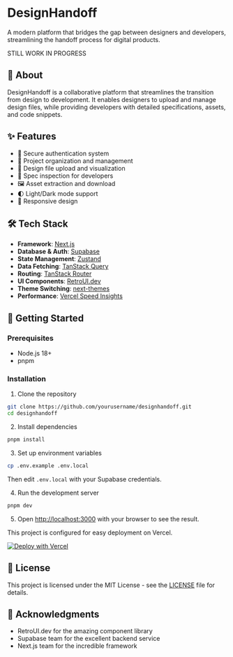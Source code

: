 # DesignHandoff

A modern platform that bridges the gap between designers and developers, streamlining the handoff process for digital products.

<!-- ![DesignHandoff Banner](https://placehold.co/1200x300/e5e7eb/a3a3a3?text=DesignHandoff+Platform) -->

STILL WORK IN PROGRESS

## 🚀 About

DesignHandoff is a collaborative platform that streamlines the transition from design to development. It enables designers to upload and manage design files, while providing developers with detailed specifications, assets, and code snippets.

## ✨ Features

- 🔐 Secure authentication system
- 📂 Project organization and management
- 🎨 Design file upload and visualization
- 📏 Spec inspection for developers
- 🖼️ Asset extraction and download
- 🌓 Light/Dark mode support
- 📱 Responsive design

## 🛠️ Tech Stack

- **Framework**: [Next.js](https://nextjs.org/)
- **Database & Auth**: [Supabase](https://supabase.com/)
- **State Management**: [Zustand](https://github.com/pmndrs/zustand)
- **Data Fetching**: [TanStack Query](https://tanstack.com/query)
- **Routing**: [TanStack Router](https://tanstack.com/router)
- **UI Components**: [RetroUI.dev](https://retroui.dev/)
- **Theme Switching**: [next-themes](https://github.com/pacocoursey/next-themes)
- **Performance**: [Vercel Speed Insights](https://vercel.com/docs/speed-insights)

## 🚦 Getting Started

### Prerequisites

- Node.js 18+
- pnpm

### Installation

1. Clone the repository

```bash
git clone https://github.com/yourusername/designhandoff.git
cd designhandoff
```

2. Install dependencies

```bash
pnpm install
```

3. Set up environment variables

```bash
cp .env.example .env.local
```

Then edit `.env.local` with your Supabase credentials.

4. Run the development server

```bash
pnpm dev
```

5. Open [http://localhost:3000](http://localhost:3000) with your browser to see the result.

This project is configured for easy deployment on Vercel.

[![Deploy with Vercel](https://vercel.com/button)](https://vercel.com/new/clone?repository-url=https%3A%2F%2Fgithub.com%2Fyourusername%2Fdesignhandoff)

## 📄 License

This project is licensed under the MIT License - see the [LICENSE](LICENSE) file for details.

## 🙏 Acknowledgments

- RetroUI.dev for the amazing component library
- Supabase team for the excellent backend service
- Next.js team for the incredible framework
